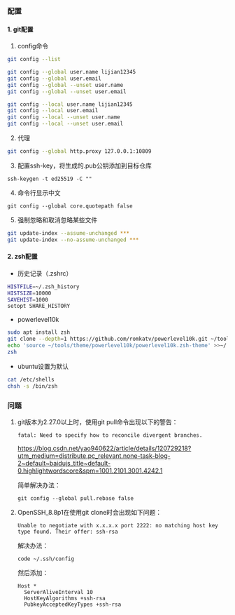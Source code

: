 ### 配置

#### 1. git配置

1. config命令

```bash
git config --list

git config --global user.name lijian12345
git config --global user.email 
git config --global --unset user.name
git config --global --unset user.email

git config --local user.name lijian12345
git config --local user.email 
git config --local --unset user.name
git config --local --unset user.email
```

2. 代理

```bash
git config --global http.proxy 127.0.0.1:10809
```

3. 配置ssh-key，将生成的.pub公钥添加到目标仓库

```
ssh-keygen -t ed25519 -C ""
```

4. 命令行显示中文

```
git config --global core.quotepath false
```

5. 强制忽略和取消忽略某些文件

```bash
git update-index --assume-unchanged ***
git update-index --no-assume-unchanged ***
```
#### 2. zsh配置

- 历史记录（.zshrc）

```bash
HISTFILE=~/.zsh_history
HISTSIZE=10000
SAVEHIST=1000
setopt SHARE_HISTORY
```

- powerlevel10k

```bash
sudo apt install zsh
git clone --depth=1 https://github.com/romkatv/powerlevel10k.git ~/tools/theme/powerlevel10k
echo 'source ~/tools/theme/powerlevel10k/powerlevel10k.zsh-theme' >>~/.zshrc
zsh
```

- ubuntu设置为默认

```bash
cat /etc/shells
chsh -s /bin/zsh
```




### 问题

1. git版本为2.27.0以上时，使用git pull命令出现以下的警告：

   ```
   fatal: Need to specify how to reconcile divergent branches.
   ```

   https://blog.csdn.net/yao940622/article/details/120729218?utm_medium=distribute.pc_relevant.none-task-blog-2~default~baidujs_title~default-0.highlightwordscore&spm=1001.2101.3001.4242.1

   简单解决办法：

   ```
   git config --global pull.rebase false
   ```

2. OpenSSH_8.8p1在使用git clone时会出现如下问题：

   ```
   Unable to negotiate with x.x.x.x port 2222: no matching host key type found. Their offer: ssh-rsa
   ```

   解决办法：

   ```
   code ~/.ssh/config
   ```

   然后添加：

   ```
   Host *
     ServerAliveInterval 10
     HostKeyAlgorithms +ssh-rsa
     PubkeyAcceptedKeyTypes +ssh-rsa
   ```

   
